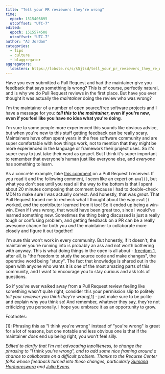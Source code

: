 ```yaml
---
title: "Tell your PR reviewers they're wrong"
time:
  epoch: 1515405895
  utcoffset: "UTC-7"
edited:
  epoch: 1515574508
  utcoffset: "UTC-7"
author: "AJ Jordan"
categories:
  - tips
  - culture
  - blaggregator
aggregators:
  lobsters: https://lobste.rs/s/k5jtsd/tell_your_pr_reviewers_they_re_wrong
---
```


Have you ever submitted a Pull Request and had the maintainer give you feedback that says something is wrong? This is of course, perfectly natural, and is why we do Pull Request reviews in the first place. But have you ever thought it was actually the _maintainer_ doing the review who was wrong?

I'm the maintainer of a number of open source/free software projects and I have a message for you: **_tell this to the maintainer_, even if you're new, even if you feel like you have no idea what you're doing**.

I'm sure to some people more experienced this sounds like obvious advice, but when you're new to this stuff getting feedback can be really scary. Maintainers have often spent years in the free software community and are super comfortable with how things work, not to mention that they might be more experienced in the language or framework their project uses. So it's super easy to just take their word as gospel. But I think it's super important to remember that everyone's human just like everyone else, and _everyone_ has something to learn.

As a concrete example, take [this comment][] on a Pull Request I received. If you read it and the following comment, I seem like an expert on `eval()`, but what you don't see until you read all the way to the bottom is that I spent about 20 minutes composing that comment because I had to double-check MDN to make sure I was actually correct. And honestly, that was _great_. That Pull Request forced me to recheck what I thought about the way `eval()` worked, _and_ the contributor learned from it too! So it ended up being a win-win. Even if I was wrong, that would have been great too, since I would've learned something new. Sometimes the thing being discussed is just a really tough or confusing problem, and getting feedback on a PR can be a really awesome chance for both you _and_ the maintainer to collaborate more closely and figure it out together!

I'm sure this won't work in every community. But honestly, if it doesn't, the maintainer you're running into is probably an ass and not worth bothering with anyway. This is what doing things in the open is all about - [freedom 1][], after all, is "the freedom to study the source code and make changes", the operative word being "study". The fact that knowledge is shared out in the open with anyone who wants it is one of the most amazing parts of this community, and I want to encourage you to stay curious and ask lots of questions.

So if you've ever walked away from a Pull Request review feeling like something wasn't quite right, consider this your permission slip to politely _tell your reviewer you think they're wrong_[1] - just make sure to be polite and explain why you think so! And remember, whatever they say, they're not criticizing you personally. I hope you embrace it as an opportunity to grow.

Footnotes:

[1]: Phrasing this as "I think you're wrong" instead of "you're wrong" is great for a lot of reasons, but one notable and less obvious one is that if the maintainer _does_ end up being right, you won't feel silly.

_Edited to clarify that I'm not advocating inpoliteness, to change the phrasing to "I_ think _you're wrong", and to add some nice framing around a chance to collaborate on a difficult problem. Thanks to the Recurse Center folks whose feedback turned into these changes, particularly [Sumana Harihareswara][] and [Julia Evans][]._

 [this comment]: https://github.com/pump-io/pump.io/pull/1310#issuecomment-291554491
 [freedom 1]: https://www.gnu.org/philosophy/free-sw.html
 [Julia Evans]: https://jvns.ca/
 [Sumana Harihareswara]: https://www.harihareswara.net/
